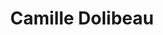 ---
category: residents
layout: post
title: Camille Dolibeau 
profession: violin maker
website: www.camilledolibeau.com
image: /images/residents/camilledolibeau_02.png
---